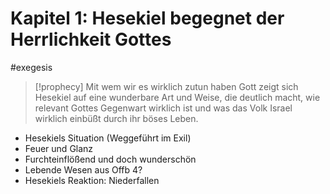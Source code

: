 # Kapitel 1: Hesekiel begegnet der Herrlichkeit Gottes

#exegesis 

> [!prophecy] Mit wem wir es wirklich zutun haben
> Gott zeigt sich Hesekiel auf eine wunderbare Art und Weise, die deutlich macht, wie relevant Gottes Gegenwart wirklich ist und was das Volk Israel wirklich einbüßt durch ihr böses Leben.

- Hesekiels Situation (Weggeführt im Exil)
- Feuer und Glanz
- Furchteinflößend und doch wunderschön
- Lebende Wesen aus Offb 4?
- Hesekiels Reaktion: Niederfallen